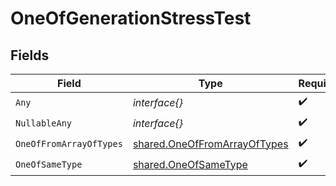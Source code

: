 # OneOfGenerationStressTest


## Fields

| Field                                                                        | Type                                                                         | Required                                                                     | Description                                                                  |
| ---------------------------------------------------------------------------- | ---------------------------------------------------------------------------- | ---------------------------------------------------------------------------- | ---------------------------------------------------------------------------- |
| `Any`                                                                        | *interface{}*                                                                | :heavy_check_mark:                                                           | N/A                                                                          |
| `NullableAny`                                                                | *interface{}*                                                                | :heavy_check_mark:                                                           | N/A                                                                          |
| `OneOfFromArrayOfTypes`                                                      | [shared.OneOfFromArrayOfTypes](../../models/shared/oneoffromarrayoftypes.md) | :heavy_check_mark:                                                           | N/A                                                                          |
| `OneOfSameType`                                                              | [shared.OneOfSameType](../../models/shared/oneofsametype.md)                 | :heavy_check_mark:                                                           | N/A                                                                          |